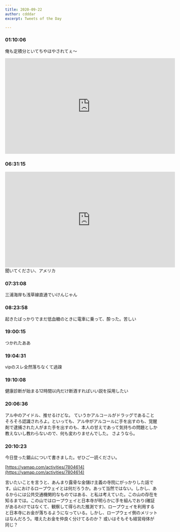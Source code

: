 ```yaml
---
title: 2020-09-22
author: cdddar
excerpt: Tweets of the Day

---
```


### 01:10:06

俺も定積分といてちやほやされてぇ〜

<iframe width="560" height="315" src="https://www.youtube.com/embed/3dFhvtsGoVA" frameborder="0" allow="accelerometer; autoplay; encrypted-media; gyroscope; picture-in-picture" allowfullscreen></iframe>

### 06:31:15

<iframe width="560" height="315" src="https://www.youtube.com/embed/v1bRrdxSTIY" frameborder="0" allow="accelerometer; autoplay; encrypted-media; gyroscope; picture-in-picture" allowfullscreen></iframe>
聞いてください、アメリカ

### 07:31:08

三浦海岸も浅草線直通でいけんじゃん

### 08:23:58

起きたばっかりでまだ低血糖のときに電車に乗って、酔った。苦しい

### 19:00:15

つかれたああ

### 19:04:31

vipのスレ全然落ちなくて過疎

### 19:10:08

健康診断が始まる12時間以内だけ断酒すればいい説を採用したい

### 20:06:36

アル中のアイドル、推せるけどな。
ていうかアルコールがドラッグであることそろそろ認識されろよ。といっても、アル中がアルコールに手を出すのも、覚醒剤で逮捕された人がまた手を出すのも、本人の甘えであって気持ちの問題としか教えないし教わらないので、何も変わりませんでした。
さようなら。

### 20:10:23

今日登った鋸山について書きました。ぜひご一読ください。

[https://yamap.com/activities/7804614](https://yamap.com/activities/7804614)

言いたいことを言うと、あんまり露骨な金儲け主義の寺院にがっかりした話です。山におけるロープウェイとは何だろうか。あって当然ではない。しかし、あるからには公共交通機関的なものではある、と私は考えていた。この山の存在を知るまでは。この山ではロープウェイと日本寺が明らかに手を組んでおり(確証があるわけではなくて、観察して得られた推測です)、ロープウェイを利用すると日本寺にお金が落ちるようになっている。しかし、ロープウェイ側のメリットはなんだろう。増えたお金を仲良く分けてるのか？ 或いはそもそも経営母体が同じ？
